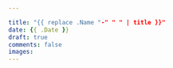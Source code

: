 ```yaml
---

title: "{{ replace .Name "-" " " | title }}"
date: {{ .Date }}
draft: true
comments: false
images:
---
```


